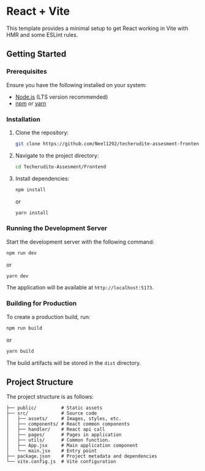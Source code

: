 # React + Vite

This template provides a minimal setup to get React working in Vite with HMR and some ESLint rules.

## Getting Started

### Prerequisites

Ensure you have the following installed on your system:
- [Node.js](https://nodejs.org/) (LTS version recommended)
- [npm](https://www.npmjs.com/) or [yarn](https://yarnpkg.com/)

### Installation

1. Clone the repository:
    ```bash
    git clone https://github.com/Neel1292/techerudite-assesment-frontend/
    ```
2. Navigate to the project directory:
    ```bash
    cd Techerudite-Assesment/Frontend
    ```
3. Install dependencies:
    ```bash
    npm install
    ```
    or
    ```bash
    yarn install
    ```

### Running the Development Server

Start the development server with the following command:
```bash
npm run dev
```
or
```bash
yarn dev
```
The application will be available at `http://localhost:5173`.

### Building for Production

To create a production build, run:
```bash
npm run build
```
or
```bash
yarn build
```
The build artifacts will be stored in the `dist` directory.

## Project Structure

The project structure is as follows:
```
├── public/         # Static assets
├── src/            # Source code
│   ├── assets/     # Images, styles, etc.
│   ├── components/ # React common components
│   ├── handler/    # React api call
│   ├── pages/      # Pages in application
│   ├── utils/      # Common function.
│   ├── App.jsx     # Main application component
│   └── main.jsx    # Entry point
├── package.json    # Project metadata and dependencies
└── vite.config.js  # Vite configuration
```
